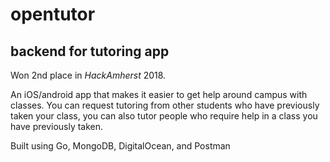 # opentutor
## backend for tutoring app

Won 2nd place in *HackAmherst* 2018.

An iOS/android app that makes it easier to get help around campus with classes. You can request tutoring from other students who have previously taken your class, you can also tutor people who require help in a class you have previously taken. 

Built using Go, MongoDB, DigitalOcean, and Postman
